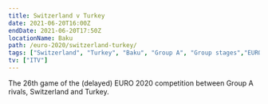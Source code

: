 ```yaml
---
title: Switzerland v Turkey
date: 2021-06-20T16:00Z
endDate: 2021-06-20T17:50Z
locationName: Baku
path: /euro-2020/switzerland-turkey/
tags: ["Switzerland", "Turkey", "Baku", "Group A", "Group stages","EURO 2020"]
tv: ["ITV"]
---
```

The 26th game of the (delayed) EURO 2020 competition between Group A rivals, Switzerland and Turkey.
